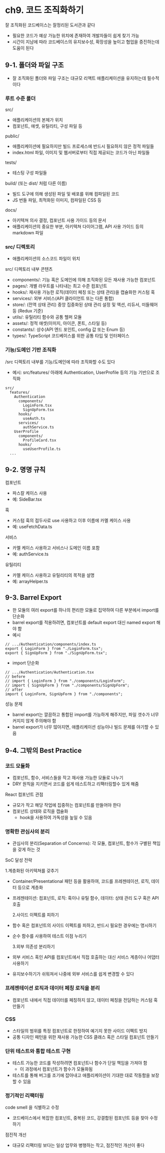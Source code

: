 # ch9. 코드 조직화하기

잘 조직화된 코드베이스는 잘정리된 도서관과 같다

- 필요한 코드가 예상 가능한 위치에 존재하여 개발자들이 쉽게 찾기 가능
- 시간이 지남에 따라 코드베이스의 유지보수성, 확장성을 높이고 협업을 증진하는데 도움이 된다

## 9-1. 폴더와 파일 구조

- 잘 조직화된 폴더와 파일 구조는 대규모 리액트 애플리케이션을 유지하는데 필수적이다

### 루트 수준 폴더

src/

- 애플리케이션의 본체가 위치
- 컴포넌트, 애셋, 유틸리티, 구성 파일 등

public/

- 애플리케이션에 필요하지만 빌드 프로세스에 반드시 필요하지 않은 정적 파일들
- index.html 파일, 이미지 및 웹서버로부터 직접 제공되는 코드가 아닌 파일들

tests/

- 테스팅 구성 파일들

build/ (또는 dist/ 처럼 다른 이름)

- 빌드 도구에 의해 생성된 파일 및 배포를 위해 컴파일된 코드
- JS 번들 파일, 최적화된 이미지, 컴파일된 CSS 등

docs/

- 아키텍쳐 의사 결정, 컴포넌트 사용 가이드 등의 문서
- 애플리케이션의 중요한 부분, 아키텍쳐 다이어그램, API 사용 가이드 등의 markdown 파일

### src/ 디렉토리

- 애플리케이션의 소스코드 파일이 위치

src/ 디렉토리 내부 콘텐츠

- components/: 기능 혹은 도메인에 의해 조직화된 모든 재사용 가능한 컴포넌트
- pages/: 개별 라우트를 나타내는 최고 수준 컴포넌트
- hooks/: 재사용 가능한 로직(데이터 페칭 또는 상태 관리)을 캡슐화한 커스텀 훅
- services/: 외부 서비스(API 클라이언트 또는 다른 통합)
- store/: (전역 상태 관리) 중앙 집중화된 상태 관리 설정 및 액션, 리듀서, 미들웨어 등 (Redux 기준)
- utils/: 유틸리티 함수와 공통 헬퍼 모듈
- assets/: 정적 애셋(이미지, 아이콘, 폰트, 스타일 등)
- constants/: 상수(API 엔드 포인트, config 값 또는 Enum 등)
- types/: TypeScript 코드베이스를 위한 공통 타입 및 인터페이스

### 기능/도메인 기반 조직화

/src 디렉토리 내부를 기능/도메인에 따라 조직화할 수도 있다

- 예시: src/features/ 아래에 Authentication, UserProfile 등의 기능 기반으로 조직화

```
src/
  features/
    Authentication
      components/
        LoginForm.tsx
        SignUpForm.tsx
      hooks/
        useAuth.ts
      services/
        authService.ts
    UserProfile
      components/
        ProfileCard.tsx
      hooks/
        useUserProfile.ts
  ...
```

## 9-2. 명명 규칙

컴포넌트

- 파스칼 케이스 사용
- 예: SideBar.tsx

훅

- 커스텀 훅의 접두사로 use 사용하고 이후 이름에 카멜 케이스 사용
- 예: useFetchData.ts

서비스

- 카멜 케이스 사용하고 서비스나 도메인 이름 포함
- 예: authService.ts

유틸리티

- 카멜 케이스 사용하고 유틸리티의 목적을 설명
- 예: arrayHelper.ts

## 9-3. Barrel Export

- 한 모듈의 여러 export를 하나의 편리한 모듈로 집약하여 다른 부분에서 import를 단순화
- barrel export를 적용하려면, 컴포넌트를 default export 대신 named export 해야 함
- 예시

```tsx
// .../Authentication/components/index.ts
export { LoginForm } from "./LoginForm.tsx";
export { SignUpForm } from "./SignUpForm.tsx";
```

- import 단순화

```tsx
// .../Authentication/Authentication.tsx
// before
// import { LoginForm } from "./components/LoginForm";
// import { SignUpForm } from "./components/SignUpForm";
// after
import { LoginForm, SignUpForm } from "./components";
```

성능 문제

- barrel export는 깔끔하고 통합된 import를 가능하게 해주지만, 파일 갯수가 너무 커지지 않게 주의해야 함
- barrel export가 너무 많아지면, 애플리케이션 성능이나 빌드 문제를 야기할 수 있음

## 9-4. 그밖의 Best Practice

### 코드 모듈화

- 컴포넌트, 함수, 서비스들을 작고 재사용 가능한 모듈로 나누기
- DRY 원칙을 지키면서 코드를 쉽게 테스트하고 리팩터링할수 있게 해줌

React 컴포넌트 관점

- 규모가 작고 해당 작업에 집중하는 컴포넌트를 만들어야 한다
- 컴포넌트 상태와 로직을 캡슐화
  - hook을 사용하여 가독성을 높일 수 있음

### 명확한 관심사의 분리

- 관심사의 분리(Separation of Concerns): 각 모듈, 컴포넌트, 함수가 구별된 책임을 갖게 하는 것

SoC 달성 전략

1.계층화된 아키텍쳐를 갖추기

- Container/Presentational 패턴 등을 활용하여, 코드를 프레젠테이션, 로직, 데이터 등으로 계층화
- 프레젠테이션: 컴포넌트, 로직: 훅이나 유틸 함수, 데이터: 상태 관리 도구 혹은 API 호출

  2.사이드 이펙트를 피하기

- 함수 혹은 컴포넌트의 사이드 이펙트를 피하고, 반드시 필요한 경우에는 명시하기
- 순수 함수를 사용하여 테스트 이점 누리기

  3.외부 의존성 분리하기

- 외부 서비스 혹인 API를 컴포넌트에서 직접 호출하는 대신 서비스 계층이나 어댑터 사용하기
- 유지보수하기가 쉬워져서 나중에 외부 서비스를 쉽게 변경할 수 있다

### 프레젠테이션 로직과 데이터 페칭 로직을 분리

- 컴포넌트 내에서 직접 데이터를 페칭하지 않고, 데이터 페칭을 전담하는 커스텀 훅 만들기

### CSS

- 스타일의 범위를 특정 컴포넌트로 한정하여 예기치 못한 사이드 이펙트 방지
- 공통 디자인 패턴을 위한 재사용 가능한 CSS 클래스 혹은 스타일 컴포넌트 만들기

### 단위 테스트와 통합 테스트 구현

- 테스트 가능한 코드를 작성하려면 컴포넌트나 함수가 단일 책임을 가져야 함
  - 이 과정에서 컴포넌트가 함수가 모듈화됨
- 테스트를 통해 버그를 조기에 잡아내고 애플리케이션이 기대한 대로 작동함을 보장할 수 있음

### 정기적인 리팩터링

code smell 을 식별하고 수정

- 코드베이스에서 복잡한 컴포넌트, 중복된 코드, 강결합된 컴포넌트 등을 찾아 수정하기

점진적 개선

- 대규모 리팩터링 보다는 일상 업무와 병행하는 작고, 점진적인 개선이 좋다

